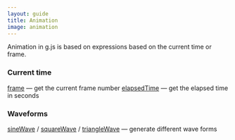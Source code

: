 ```yaml
---
layout: guide
title: Animation
image: animation
---
```

Animation in g.js is based on expressions based on the current time or frame.

### Current time

[frame](/ref/frame.html) — get the current frame number
[elapsedTime](/ref/elapsedTime.html) — get the elapsed time in seconds

### Waveforms

[sineWave](/ref/sineWave.html) / [squareWave](/ref/squareWave.html) / [triangleWave](/ref/triangleWave.html) — generate different wave forms

